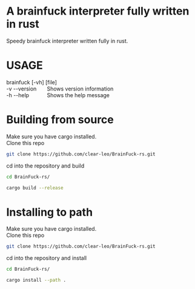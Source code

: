 # A brainfuck interpreter fully written in rust
Speedy brainfuck interpreter written fully in rust.

# USAGE
brainfuck [-vh] [file]<br>
    -v --version &nbsp;&nbsp;&nbsp;&nbsp;&nbsp;&nbsp;Shows version information<br>
    -h --help &nbsp;&nbsp;&nbsp;&nbsp;&nbsp;&nbsp;&nbsp;&nbsp;&nbsp;&nbsp;&nbsp;Shows the help message

# Building from source
Make sure you have cargo installed. <br>
Clone this repo
```sh 
git clone https://github.com/clear-leo/BrainFuck-rs.git
```
cd into the repository and build
```sh
cd BrainFuck-rs/
```
```sh
cargo build --release
```

# Installing to path

Make sure you have cargo installed. <br>
Clone this repo
```sh 
git clone https://github.com/clear-leo/BrainFuck-rs.git
```
cd into the repository and install
```sh
cd BrainFuck-rs/
```
```sh
cargo install --path .
```